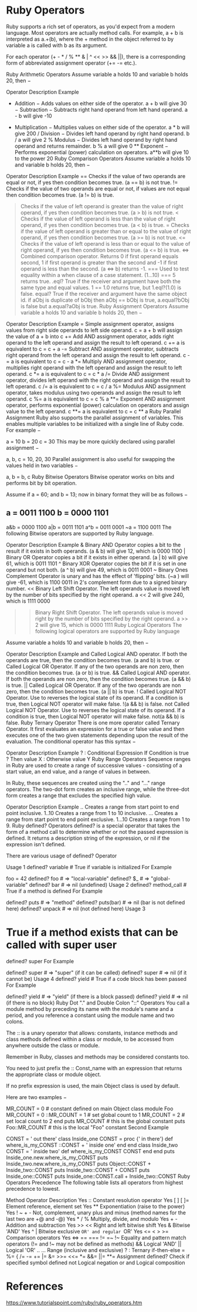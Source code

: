 # Ruby Operators

Ruby supports a rich set of operators, as you'd expect from a modern language. Most operators are actually method calls. For example, a + b is interpreted as a.+(b), where the + method in the object referred to by variable a is called with b as its argument.

For each operator (+ - * / % ** & | ^ << >> && ||), there is a corresponding form of abbreviated assignment operator (+= -= etc.).

Ruby Arithmetic Operators
Assume variable a holds 10 and variable b holds 20, then −

Operator	Description	Example
+	Addition − Adds values on either side of the operator.	a + b will give 30
−	Subtraction − Subtracts right hand operand from left hand operand.	a - b will give -10
*	Multiplication − Multiplies values on either side of the operator.	a * b will give 200
/	Division − Divides left hand operand by right hand operand.	b / a will give 2
%	Modulus − Divides left hand operand by right hand operand and returns remainder.	b % a will give 0
**	Exponent − Performs exponential (power) calculation on operators.	a**b will give 10 to the power 20
Ruby Comparison Operators
Assume variable a holds 10 and variable b holds 20, then −

Operator	Description	Example
==	Checks if the value of two operands are equal or not, if yes then condition becomes true.	(a == b) is not true.
!=	Checks if the value of two operands are equal or not, if values are not equal then condition becomes true.	(a != b) is true.
>	Checks if the value of left operand is greater than the value of right operand, if yes then condition becomes true.	(a > b) is not true.
<	Checks if the value of left operand is less than the value of right operand, if yes then condition becomes true.	(a < b) is true.
>=	Checks if the value of left operand is greater than or equal to the value of right operand, if yes then condition becomes true.	(a >= b) is not true.
<=	Checks if the value of left operand is less than or equal to the value of right operand, if yes then condition becomes true.	(a <= b) is true.
<=>	Combined comparison operator. Returns 0 if first operand equals second, 1 if first operand is greater than the second and -1 if first operand is less than the second.	(a <=> b) returns -1.
===	Used to test equality within a when clause of a case statement.	(1...10) === 5 returns true.
.eql?	True if the receiver and argument have both the same type and equal values.	1 == 1.0 returns true, but 1.eql?(1.0) is false.
equal?	True if the receiver and argument have the same object id.	if aObj is duplicate of bObj then aObj == bObj is true, a.equal?bObj is false but a.equal?aObj is true.
Ruby Assignment Operators
Assume variable a holds 10 and variable b holds 20, then −

Operator	Description	Example
=	Simple assignment operator, assigns values from right side operands to left side operand.	c = a + b will assign the value of a + b into c
+=	Add AND assignment operator, adds right operand to the left operand and assign the result to left operand.	c += a is equivalent to c = c + a
-=	Subtract AND assignment operator, subtracts right operand from the left operand and assign the result to left operand.	c -= a is equivalent to c = c - a
*=	Multiply AND assignment operator, multiplies right operand with the left operand and assign the result to left operand.	c *= a is equivalent to c = c * a
/=	Divide AND assignment operator, divides left operand with the right operand and assign the result to left operand.	c /= a is equivalent to c = c / a
%=	Modulus AND assignment operator, takes modulus using two operands and assign the result to left operand.	c %= a is equivalent to c = c % a
**=	Exponent AND assignment operator, performs exponential (power) calculation on operators and assign value to the left operand.	c **= a is equivalent to c = c ** a
Ruby Parallel Assignment
Ruby also supports the parallel assignment of variables. This enables multiple variables to be initialized with a single line of Ruby code. For example −

a = 10
b = 20
c = 30
This may be more quickly declared using parallel assignment −

a, b, c = 10, 20, 30
Parallel assignment is also useful for swapping the values held in two variables −

a, b = b, c
Ruby Bitwise Operators
Bitwise operator works on bits and performs bit by bit operation.

Assume if a = 60; and b = 13; now in binary format they will be as follows −

 a    =  0011 1100
 b    =  0000 1101
 ------------------
 a&b  =  0000 1100
 a|b  =  0011 1101
 a^b  =  0011 0001
 ~a   =  1100 0011
The following Bitwise operators are supported by Ruby language.

Operator	Description	Example
&	Binary AND Operator copies a bit to the result if it exists in both operands.	(a & b) will give 12, which is 0000 1100
|	Binary OR Operator copies a bit if it exists in either operand.	(a | b) will give 61, which is 0011 1101
^	Binary XOR Operator copies the bit if it is set in one operand but not both.	(a ^ b) will give 49, which is 0011 0001
~	Binary Ones Complement Operator is unary and has the effect of 'flipping' bits.	(~a ) will give -61, which is 1100 0011 in 2's complement form due to a signed binary number.
<<	Binary Left Shift Operator. The left operands value is moved left by the number of bits specified by the right operand.	a << 2 will give 240, which is 1111 0000
>>	Binary Right Shift Operator. The left operands value is moved right by the number of bits specified by the right operand.	a >> 2 will give 15, which is 0000 1111
Ruby Logical Operators
The following logical operators are supported by Ruby language

Assume variable a holds 10 and variable b holds 20, then −

Operator	Description	Example
and	Called Logical AND operator. If both the operands are true, then the condition becomes true.	(a and b) is true.
or	Called Logical OR Operator. If any of the two operands are non zero, then the condition becomes true.	(a or b) is true.
&&	Called Logical AND operator. If both the operands are non zero, then the condition becomes true.	(a && b) is true.
||	Called Logical OR Operator. If any of the two operands are non zero, then the condition becomes true.	(a || b) is true.
!	Called Logical NOT Operator. Use to reverses the logical state of its operand. If a condition is true, then Logical NOT operator will make false.	!(a && b) is false.
not	Called Logical NOT Operator. Use to reverses the logical state of its operand. If a condition is true, then Logical NOT operator will make false.	not(a && b) is false.
Ruby Ternary Operator
There is one more operator called Ternary Operator. It first evaluates an expression for a true or false value and then executes one of the two given statements depending upon the result of the evaluation. The conditional operator has this syntax −

Operator	Description	Example
? :	Conditional Expression	If Condition is true ? Then value X : Otherwise value Y
Ruby Range Operators
Sequence ranges in Ruby are used to create a range of successive values - consisting of a start value, an end value, and a range of values in between.

In Ruby, these sequences are created using the ".." and "..." range operators. The two-dot form creates an inclusive range, while the three-dot form creates a range that excludes the specified high value.

Operator	Description	Example
..	Creates a range from start point to end point inclusive.	1..10 Creates a range from 1 to 10 inclusive.
...	Creates a range from start point to end point exclusive.	1...10 Creates a range from 1 to 9.
Ruby defined? Operators
defined? is a special operator that takes the form of a method call to determine whether or not the passed expression is defined. It returns a description string of the expression, or nil if the expression isn't defined.

There are various usage of defined? Operator

Usage 1
defined? variable # True if variable is initialized
For Example

foo = 42
defined? foo    # => "local-variable"
defined? $_     # => "global-variable"
defined? bar    # => nil (undefined)
Usage 2
defined? method_call # True if a method is defined
For Example

defined? puts        # => "method"
defined? puts(bar)   # => nil (bar is not defined here)
defined? unpack      # => nil (not defined here)
Usage 3
# True if a method exists that can be called with super user
defined? super
For Example

defined? super     # => "super" (if it can be called)
defined? super     # => nil (if it cannot be)
Usage 4
defined? yield   # True if a code block has been passed
For Example

defined? yield    # => "yield" (if there is a block passed)
defined? yield    # => nil (if there is no block)
Ruby Dot "." and Double Colon "::" Operators
You call a module method by preceding its name with the module's name and a period, and you reference a constant using the module name and two colons.

The :: is a unary operator that allows: constants, instance methods and class methods defined within a class or module, to be accessed from anywhere outside the class or module.

Remember in Ruby, classes and methods may be considered constants too.

You need to just prefix the :: Const_name with an expression that returns the appropriate class or module object.

If no prefix expression is used, the main Object class is used by default.

Here are two examples −

MR_COUNT = 0         # constant defined on main Object class
module Foo
   MR_COUNT = 0
   ::MR_COUNT = 1    # set global count to 1
   MR_COUNT = 2      # set local count to 2
end
puts MR_COUNT        # this is the global constant
puts Foo::MR_COUNT   # this is the local "Foo" constant
Second Example

CONST = ' out there'
class Inside_one
   CONST = proc {' in there'}
   def where_is_my_CONST
      ::CONST + ' inside one'
   end
end
class Inside_two
   CONST = ' inside two'
   def where_is_my_CONST
      CONST
   end
end
puts Inside_one.new.where_is_my_CONST
puts Inside_two.new.where_is_my_CONST
puts Object::CONST + Inside_two::CONST
puts Inside_two::CONST + CONST
puts Inside_one::CONST
puts Inside_one::CONST.call + Inside_two::CONST
Ruby Operators Precedence
The following table lists all operators from highest precedence to lowest.

Method	Operator	Description
Yes	::	Constant resolution operator
Yes	[ ] [ ]=	Element reference, element set
Yes	**	Exponentiation (raise to the power)
Yes	! ~ + -	Not, complement, unary plus and minus (method names for the last two are +@ and -@)
Yes	* / %	Multiply, divide, and modulo
Yes	+ -	Addition and subtraction
Yes	>> <<	Right and left bitwise shift
Yes	&	Bitwise 'AND'
Yes	^ |	Bitwise exclusive `OR' and regular `OR'
Yes	<= < > >=	Comparison operators
Yes	<=> == === != =~ !~	Equality and pattern match operators (!= and !~ may not be defined as methods)
 	&&	Logical 'AND'
 	||	Logical 'OR'
 	.. ...	Range (inclusive and exclusive)
 	? :	Ternary if-then-else
 	= %= { /= -= += |= &= >>= <<= *= &&= ||= **=	Assignment
 	defined?	Check if specified symbol defined
 	not	Logical negation
 	or and	Logical composition

# References
https://www.tutorialspoint.com/ruby/ruby_operators.htm
